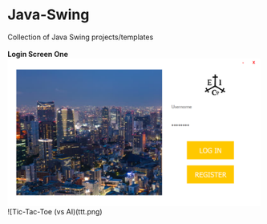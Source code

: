 # Java-Swing
Collection of Java Swing projects/templates
<br>
<br>
**Login Screen One**
![Login screen one](loginOne.png)
<br>
![Tic-Tac-Toe (vs AI)(ttt.png)
